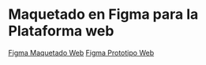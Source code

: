 # Maquetado en Figma para la Plataforma web
[Figma Maquetado Web](https://www.figma.com/file/HwfU4oI1XxlFIZRlspeZJt/Arte?type=design&node-id=54-53&mode=design&t=MF0e5rpSF46OJ3fD-0)
[Figma Prototipo Web](https://www.figma.com/proto/HwfU4oI1XxlFIZRlspeZJt/Arte?type=design&node-id=54-53&t=4Q5qUdjtWwg4McVh-1&scaling=scale-down&page-id=0%3A1&starting-point-node-id=8%3A3&mode=design)